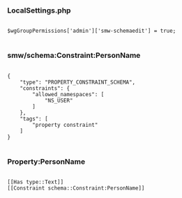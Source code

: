 ### LocalSettings.php
<pre>
<code>
$wgGroupPermissions['admin']['smw-schemaedit'] = true;
</code>
</pre>


### smw/schema:Constraint:PersonName
<pre>
<code>
{
    "type": "PROPERTY_CONSTRAINT_SCHEMA",
    "constraints": {
        "allowed_namespaces": [
            "NS_USER"
        ]
    },
    "tags": [
        "property constraint"
    ]
}
</code>
</pre>

### Property:PersonName
<pre>
<code>
[[Has type::Text]]
[[Constraint schema::Constraint:PersonName]]
</code>
</pre>

